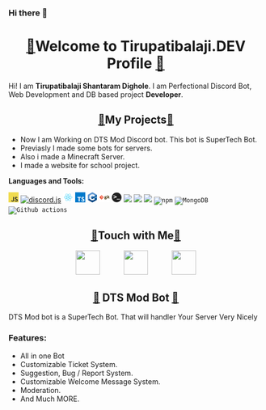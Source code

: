 ### Hi there 👋

<!--
**Tirupatibalaji-Dev/Tirupatibalaji-Dev** is a ✨ _special_ ✨ repository because its `README.md` (this file) appears on your GitHub profile. -->

<h1 class="code-line" style="text-align: center;" data-line-start="0" data-line-end="1"><a id="Welcome_to_TirupatibalajiDEV_Profile_0"></a><a href="https://emojipedia.org/balloon/"><span class="emoji">🎈</span></a>Welcome to Tirupatibalaji.DEV Profile <a href="https://emojipedia.org/balloon/"><span class="emoji">🎈</span></a></h1>
<p class="has-line-data" data-line-start="2" data-line-end="3">Hi! I am <strong>Tirupatibalaji Shantaram Dighole</strong>. I am Perfectional Discord Bot, Web Development and DB based project <strong>Developer</strong>.</p>


<h2 class="code-line" style="text-align: center;" data-line-start="5" data-line-end="6"><a id="My_Projects_5"></a><a href="https://emojipedia.org/party-popper/"><span class="emoji">🎉</span></a>My Projects<a href="https://emojipedia.org/party-popper/"><span class="emoji">🎉</span></a></h2>
<ul>
<li class="has-line-data" data-line-start="7" data-line-end="8">Now I am Working on DTS Mod Discord bot. This bot is SuperTech Bot.</li>
<li class="has-line-data" data-line-start="8" data-line-end="9">Previasly I made some bots for servers.</li>
<li class="has-line-data" data-line-start="9" data-line-end="10">Also i made a Minecraft Server.</li>
<li class="has-line-data" data-line-start="10" data-line-end="12">I made a website for school project.</li>
</ul>

**Languages and Tools:**  


<code><img height="20" src="https://raw.githubusercontent.com/github/explore/80688e429a7d4ef2fca1e82350fe8e3517d3494d/topics/javascript/javascript.png"></code>
<a href="https://discord.js.org"><img src="https://cdn.discordapp.com/attachments/740865034887888996/740865173065170994/logo-square.png" width="20" alt="discord.js" /></a>
<code><img height="20" src="https://raw.githubusercontent.com/github/explore/80688e429a7d4ef2fca1e82350fe8e3517d3494d/topics/react/react.png"></code>
<code><img height="20" src="https://raw.githubusercontent.com/github/explore/80688e429a7d4ef2fca1e82350fe8e3517d3494d/topics/typescript/typescript.png"></code>
<code><img height="20" src="https://raw.githubusercontent.com/github/explore/80688e429a7d4ef2fca1e82350fe8e3517d3494d/topics/cpp/cpp.png"></code>
<code><img height="20" src="https://raw.githubusercontent.com/github/explore/80688e429a7d4ef2fca1e82350fe8e3517d3494d/topics/git/git.png"></code>
<code><img height="20" src="https://raw.githubusercontent.com/github/explore/80688e429a7d4ef2fca1e82350fe8e3517d3494d/topics/terminal/terminal.png"></code>
<code><img height="20" src="https://img.shields.io/badge/-Nodejs-43853d?style=flat-square&logo=Node.js&logoColor=white"/></code>
<code><img height="20" src="https://img.shields.io/badge/-HTML5-E34F26?style=flat-square&logo=html5&logoColor=white" /></code>
<code><img height="20" src="https://img.shields.io/badge/-Heroku-430098?style=flat-square&logo=heroku&logoColor=white" /></code>
<code><img alt="npm" src="https://img.shields.io/badge/-NPM-CB3837?style=flat-square&logo=npm&logoColor=white" /></code>
<code><img alt="MongoDB" src="https://img.shields.io/badge/-MongoDB-13aa52?style=flat-square&logo=mongodb&logoColor=white" /></code>
<code><img alt="Github actions" src="https://img.shields.io/badge/-Github_Actions-2088FF?style=flat-square&logo=github-actions&logoColor=white" /></code>  

<h2 class="code-line" style="text-align: center;" data-line-start="12" data-line-end="13"><a id="Touch_with_Me_12"></a><a href="https://emojipedia.org/gem-stone/"><span class="emoji">💎</span></a>Touch with Me<a href="https://emojipedia.org/gem-stone/"><span class="emoji">💎</span></a></h2>
<p class="has-line-data" style="text-align: center;" data-line-start="13" data-line-end="14"><img src="https://d1yjjnpx0p53s8.cloudfront.net/styles/logo-original-577x577/s3/042017/untitled-2_5.png" alt="" width="48" height="48" /></a>&nbsp; &nbsp; &nbsp; &nbsp; &nbsp; &nbsp; <a href="https://dsc.gg/teamdtsdev's"><img src="https://cdn4.iconfinder.com/data/icons/logos-and-brands/512/91_Discord_logo_logos-512.png" alt="" width="48" height="48" /></a>&nbsp; &nbsp; &nbsp; &nbsp; &nbsp; &nbsp; <a href="https://www.instagram.com/tirupatibalajid/"><img src="https://cdn4.iconfinder.com/data/icons/social-messaging-ui-color-shapes-2-free/128/social-instagram-new-square2-512.png" alt="" width="48" height="48" /></a></p>
<h2 class="code-line" style="text-align: center;" data-line-start="17" data-line-end="18"><a id="DTS_Mod_Bot_17"></a><a href="https://emojipedia.org/pushpin/"><span class="emoji">📌</span></a> DTS Mod Bot <a href="https://emojipedia.org/pushpin/"><span class="emoji">📌</span></a></h2>
<p class="has-line-data" data-line-start="19" data-line-end="20">DTS Mod bot is a SuperTech Bot. That will handler Your Server Very Nicely</p>
<h3 class="code-line" data-line-start="20" data-line-end="21"><a id="Features_20"></a>Features:</h3>
<ul>
<li class="has-line-data" data-line-start="21" data-line-end="22">All in one Bot</li>
<li class="has-line-data" data-line-start="22" data-line-end="23">Customizable Ticket System.</li>
<li class="has-line-data" data-line-start="23" data-line-end="24">Suggestion, Bug / Report System.</li>
<li class="has-line-data" data-line-start="24" data-line-end="25">Customizable Welcome Message System.</li>
<li class="has-line-data" data-line-start="25" data-line-end="26">Moderation.</li>
<li class="has-line-data" data-line-start="26" data-line-end="27">And Much MORE.</li>
</ul>


